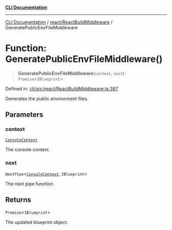 [**CLI Documentation**](../../../README.md)

***

[CLI Documentation](../../../README.md) / [react/ReactBuildMiddleware](../README.md) / GeneratePublicEnvFileMiddleware

# Function: GeneratePublicEnvFileMiddleware()

> **GeneratePublicEnvFileMiddleware**(`context`, `next`): `Promise`\<`IBlueprint`\>

Defined in: [cli/src/react/ReactBuildMiddleware.ts:387](https://github.com/stonemjs/cli/blob/83156d7f07cad6e0545ad29ba32878fdd248ede2/src/react/ReactBuildMiddleware.ts#L387)

Generates the public environment files.

## Parameters

### context

[`ConsoleContext`](../../../declarations/interfaces/ConsoleContext.md)

The console context.

### next

`NextPipe`\<[`ConsoleContext`](../../../declarations/interfaces/ConsoleContext.md), `IBlueprint`\>

The next pipe function.

## Returns

`Promise`\<`IBlueprint`\>

The updated blueprint object.
